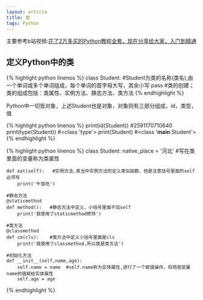 ```yaml
---
layout: article
title: 类
tags: Python
---
```

主要参考b站视频:[花了2万多买的Python教程全套，现在分享给大家，入门到精通](https://www.bilibili.com/video/BV1wD4y1o7AS?p=109&spm_id_from=pageDriver)

<!--more-->
## 定义Python中的类

{% highlight python linenos %}
class Student:  #Student为类的名称(类名),由一个单词或多个单词组成，每个单词的首字母大写，其余小写
      pass      #类的创建；类的组成包括：类属性、实例方法、静态方法、类方法
{% endhighlight %}

Python中一切皆对象，上述Student也是对象，对象则有三部分组成，id，类型，值

{% highlight python linenos %}
print(id(Student))    #2591170710640
print(type(Student))  #<class 'type'>
print(Student)        #<class '__main__.Student'>
{% endhighlight %}


{% highlight python linenos %}
class Student:
    native_place = '河北'   #写在类里面的变量称为类属性

    def eat(self):   #实例方法.类当中实例方法的定义类似函数，但是注意括号里面的self必须写
        print('午饭吃')

    #静态方法
    @staticmethod
    def method():   #静态方法中定义，小括号里面不加self
        print('我使用了staticmethod修饰')

    #类方法
    @classmethod
    def cm(cls):    #类方法中定义小括号里面是cls
        print('我使用了classmethod,所以我是类方法')

    #初始化方法
    def __init__(self,name,age):
        self.name = name  #self.name称为实体属性,进行了一个赋值操作，将局部变量name的值赋给实体属性
        self.age = age
{% endhighlight %}
